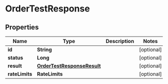 

# OrderTestResponse


## Properties

| Name | Type | Description | Notes |
|------------ | ------------- | ------------- | -------------|
|**id** | **String** |  |  [optional] |
|**status** | **Long** |  |  [optional] |
|**result** | [**OrderTestResponseResult**](OrderTestResponseResult.md) |  |  [optional] |
|**rateLimits** | **RateLimits** |  |  [optional] |



